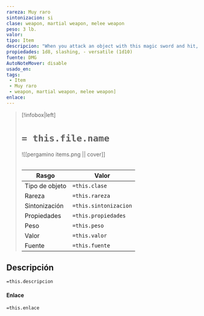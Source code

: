 ```yaml
---
rareza: Muy raro
sintonizacion: si
clase: weapon, martial weapon, melee weapon
peso: 3 lb.
valor: 
tipo: Item
descripcion: "When you attack an object with this magic sword and hit, maximize your weapon damage dice against the target.When you attack a creature with this weapon and roll a 20 on the attack roll, that target takes an extra 14 slashing damage. Then roll another d20. If you roll a 20, you lop off one of the target&#x27;s limbs, with the effect of such loss determined by the DM. If the creature has no limb to sever, you lop off a portion of its body instead.Note: According to the SRD, it is an extra 4d6 slashing damage, although this is incorrect.In addition, you can speak the sword&#x27;s command to cause the blade to shed bright light in a 10-foot radius and dim light for an additional 10 feet. Speaking the command word again or sheathing the sword puts out the light. Versatile. This weapon can be used with one or two hands. A damage value in parentheses appears with the property—the damage when the weapon is used with two hands to make a melee attack."
propiedades: 1d8, slashing, - versatile (1d10)
fuente: DMG
AutoNoteMover: disable
usado_en:  
tags: 
 - Item
 - Muy raro
 - weapon, martial weapon, melee weapon]
enlace: 
---
```


> [!infobox|left]
>  # `= this.file.name`
> ![[pergamino items.png || cover]]
> ######   
> |Rasgo | Valor |
> | --- | --- |
> | Tipo de objeto| `=this.clase`|
>  | Rareza| `=this.rareza`|
> | Sintonización | `=this.sintonizacion` |
> | Propiedades | `=this.propiedades` |
>  | Peso | `=this.peso` |
> | Valor | `=this.valor` |
> | Fuente | `=this.fuente` |


## Descripción
`=this.descripcion`

#### Enlace
`=this.enlace`